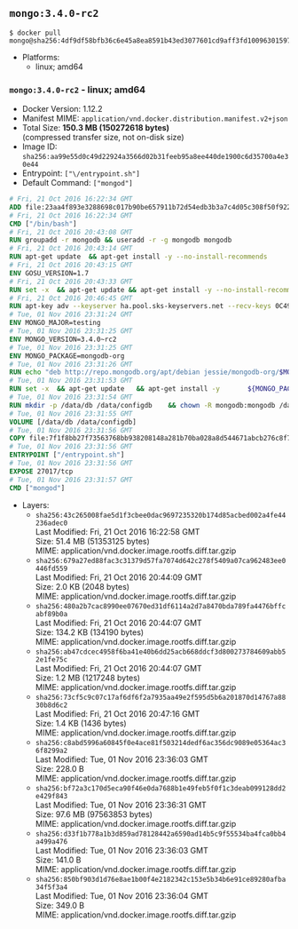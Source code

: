 ## `mongo:3.4.0-rc2`

```console
$ docker pull mongo@sha256:4df9df58bfb36c6e45a8ea8591b43ed3077601cd9aff3fd10096301597d93e73
```

-	Platforms:
	-	linux; amd64

### `mongo:3.4.0-rc2` - linux; amd64

-	Docker Version: 1.12.2
-	Manifest MIME: `application/vnd.docker.distribution.manifest.v2+json`
-	Total Size: **150.3 MB (150272618 bytes)**  
	(compressed transfer size, not on-disk size)
-	Image ID: `sha256:aa99e55d0c49d22924a3566d02b31feeb95a8ee440de1900c6d35700a4e30e44`
-	Entrypoint: `["\/entrypoint.sh"]`
-	Default Command: `["mongod"]`

```dockerfile
# Fri, 21 Oct 2016 16:22:34 GMT
ADD file:23aa4f893e3288698c017b90be657911b72d54edb3b3a7c4d05c308f50f9228f in / 
# Fri, 21 Oct 2016 16:22:34 GMT
CMD ["/bin/bash"]
# Fri, 21 Oct 2016 20:43:08 GMT
RUN groupadd -r mongodb && useradd -r -g mongodb mongodb
# Fri, 21 Oct 2016 20:43:14 GMT
RUN apt-get update 	&& apt-get install -y --no-install-recommends 		numactl 	&& rm -rf /var/lib/apt/lists/*
# Fri, 21 Oct 2016 20:43:15 GMT
ENV GOSU_VERSION=1.7
# Fri, 21 Oct 2016 20:43:33 GMT
RUN set -x 	&& apt-get update && apt-get install -y --no-install-recommends ca-certificates wget && rm -rf /var/lib/apt/lists/* 	&& wget -O /usr/local/bin/gosu "https://github.com/tianon/gosu/releases/download/$GOSU_VERSION/gosu-$(dpkg --print-architecture)" 	&& wget -O /usr/local/bin/gosu.asc "https://github.com/tianon/gosu/releases/download/$GOSU_VERSION/gosu-$(dpkg --print-architecture).asc" 	&& export GNUPGHOME="$(mktemp -d)" 	&& gpg --keyserver ha.pool.sks-keyservers.net --recv-keys B42F6819007F00F88E364FD4036A9C25BF357DD4 	&& gpg --batch --verify /usr/local/bin/gosu.asc /usr/local/bin/gosu 	&& rm -r "$GNUPGHOME" /usr/local/bin/gosu.asc 	&& chmod +x /usr/local/bin/gosu 	&& gosu nobody true 	&& apt-get purge -y --auto-remove ca-certificates wget
# Fri, 21 Oct 2016 20:46:45 GMT
RUN apt-key adv --keyserver ha.pool.sks-keyservers.net --recv-keys 0C49F3730359A14518585931BC711F9BA15703C6
# Tue, 01 Nov 2016 23:31:24 GMT
ENV MONGO_MAJOR=testing
# Tue, 01 Nov 2016 23:31:25 GMT
ENV MONGO_VERSION=3.4.0~rc2
# Tue, 01 Nov 2016 23:31:25 GMT
ENV MONGO_PACKAGE=mongodb-org
# Tue, 01 Nov 2016 23:31:26 GMT
RUN echo "deb http://repo.mongodb.org/apt/debian jessie/mongodb-org/$MONGO_MAJOR main" > /etc/apt/sources.list.d/mongodb-org.list
# Tue, 01 Nov 2016 23:31:53 GMT
RUN set -x 	&& apt-get update 	&& apt-get install -y 		${MONGO_PACKAGE}=$MONGO_VERSION 		${MONGO_PACKAGE}-server=$MONGO_VERSION 		${MONGO_PACKAGE}-shell=$MONGO_VERSION 		${MONGO_PACKAGE}-mongos=$MONGO_VERSION 		${MONGO_PACKAGE}-tools=$MONGO_VERSION 	&& rm -rf /var/lib/apt/lists/* 	&& rm -rf /var/lib/mongodb 	&& mv /etc/mongod.conf /etc/mongod.conf.orig
# Tue, 01 Nov 2016 23:31:54 GMT
RUN mkdir -p /data/db /data/configdb 	&& chown -R mongodb:mongodb /data/db /data/configdb
# Tue, 01 Nov 2016 23:31:55 GMT
VOLUME [/data/db /data/configdb]
# Tue, 01 Nov 2016 23:31:56 GMT
COPY file:7f1f8bb27f73563768bb938208148a281b70ba028a8d544671abcb276c8f741c in /entrypoint.sh 
# Tue, 01 Nov 2016 23:31:56 GMT
ENTRYPOINT ["/entrypoint.sh"]
# Tue, 01 Nov 2016 23:31:56 GMT
EXPOSE 27017/tcp
# Tue, 01 Nov 2016 23:31:57 GMT
CMD ["mongod"]
```

-	Layers:
	-	`sha256:43c265008fae5d1f3cbee0dac9697235320b174d85acbed002a4fe44236adec0`  
		Last Modified: Fri, 21 Oct 2016 16:22:58 GMT  
		Size: 51.4 MB (51353125 bytes)  
		MIME: application/vnd.docker.image.rootfs.diff.tar.gzip
	-	`sha256:679a27ed88fac3c31379d57fa7074d642c278f5409a07ca962483ee0446fd559`  
		Last Modified: Fri, 21 Oct 2016 20:44:09 GMT  
		Size: 2.0 KB (2048 bytes)  
		MIME: application/vnd.docker.image.rootfs.diff.tar.gzip
	-	`sha256:480a2b7cac8990ee07670ed31df6114a2d7a8470bda789fa4476bffcabf89b0a`  
		Last Modified: Fri, 21 Oct 2016 20:44:07 GMT  
		Size: 134.2 KB (134190 bytes)  
		MIME: application/vnd.docker.image.rootfs.diff.tar.gzip
	-	`sha256:ab47cdcec4958f6ba41e40b6dd25acb668ddcf3d800273784609abb52e1fe75c`  
		Last Modified: Fri, 21 Oct 2016 20:44:07 GMT  
		Size: 1.2 MB (1217248 bytes)  
		MIME: application/vnd.docker.image.rootfs.diff.tar.gzip
	-	`sha256:73cf5c9c07c17af6df6f2a7935aa49e2f595d5b6a201870d14767a8830b8d6c2`  
		Last Modified: Fri, 21 Oct 2016 20:47:16 GMT  
		Size: 1.4 KB (1436 bytes)  
		MIME: application/vnd.docker.image.rootfs.diff.tar.gzip
	-	`sha256:c8abd5996a60845f0e4ace81f503214dedf6ac356dc9089e05364ac36f8299a2`  
		Last Modified: Tue, 01 Nov 2016 23:36:03 GMT  
		Size: 228.0 B  
		MIME: application/vnd.docker.image.rootfs.diff.tar.gzip
	-	`sha256:bf72a3c170d5eca90f46e0da7688b1e49feb5f0f1c3deab099128dd2e429f843`  
		Last Modified: Tue, 01 Nov 2016 23:36:31 GMT  
		Size: 97.6 MB (97563853 bytes)  
		MIME: application/vnd.docker.image.rootfs.diff.tar.gzip
	-	`sha256:d33f1b778a1b3d859ad78128442a6590ad14b5c9f55534ba4fca0bb4a499a476`  
		Last Modified: Tue, 01 Nov 2016 23:36:03 GMT  
		Size: 141.0 B  
		MIME: application/vnd.docker.image.rootfs.diff.tar.gzip
	-	`sha256:850bf903d1d76e8ae1b00f4e2182342c153e5b34b6e91ce89280afba34f5f3a4`  
		Last Modified: Tue, 01 Nov 2016 23:36:04 GMT  
		Size: 349.0 B  
		MIME: application/vnd.docker.image.rootfs.diff.tar.gzip
